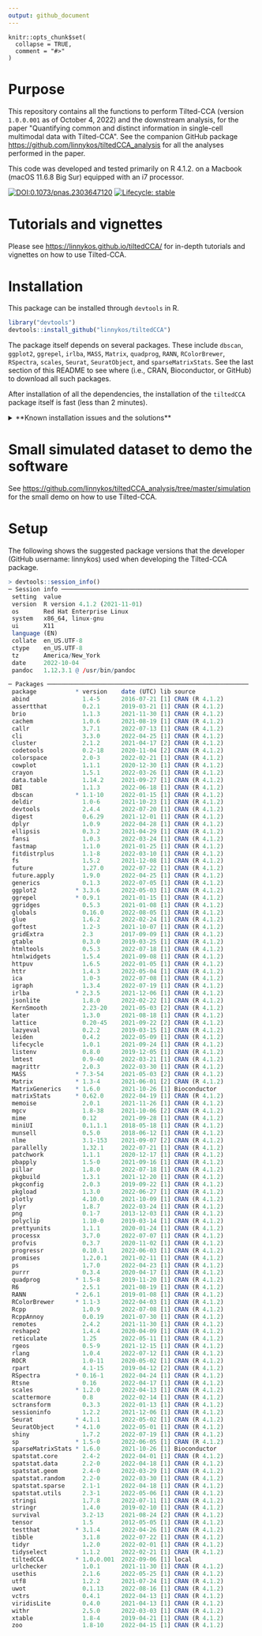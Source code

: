 ```yaml
---
output: github_document
---
```


```{r, include = FALSE}
knitr::opts_chunk$set(
  collapse = TRUE,
  comment = "#>"
)
```

# Purpose

This repository contains all the functions to perform Tilted-CCA (version `1.0.0.001` as of October 4, 2022) and the downstream analysis, for the paper "Quantifying common and distinct information in single-cell multimodal data with Tilted-CCA". See the companion GitHub package https://github.com/linnykos/tiltedCCA_analysis for all the analyses performed in the paper.

This code was developed and tested primarily on R 4.1.2. on a Macbook (macOS 11.6.8 Big Sur) equipped with an i7 processor.

<!-- badges: start -->
[![DOI:0.1073/pnas.2303647120](https://img.shields.io/badge/doi-10.1073/pnas.2303647120-firebrick.svg)](https://doi.org/10.1073/pnas.2303647120)
[![Lifecycle: stable](https://img.shields.io/badge/lifecycle-stable-brightgreen.svg)](https://lifecycle.r-lib.org/articles/stages.html#stable)
<!-- badges: end -->
  
# Tutorials and vignettes

Please see https://linnykos.github.io/tiltedCCA/ for in-depth tutorials and vignettes on how to use Tilted-CCA.

# Installation

This package can be installed through `devtools` in R.

```R
library("devtools")
devtools::install_github("linnykos/tiltedCCA")
```
The package itself depends on several packages. These include `dbscan`, `ggplot2`, `ggrepel`, `irlba`, `MASS`, `Matrix`, `quadprog`, `RANN`, `RColorBrewer`, `RSpectra`, `scales`, `Seurat`, `SeuratObject`, and `sparseMatrixStats`. See the last section of this README to see where (i.e., CRAN, Bioconductor, or GitHub) to download all such packages.

After installation of all the dependencies, the installation of the `tiltedCCA` package itself is fast (less than 2 minutes).

<details>
<summary>**Known installation issues and the solutions**</summary>

(Solution posted on December 24, 2023): If you come across the error,
```R
Error in irlba::irlba() : 
  function 'as_cholmod_sparse' not provided by package 'Matrix'
```
then it is likely you need to downgrade your version of `Matrix` to `1.6-1.1`. See https://github.com/satijalab/seurat/issues/7983. Hence, in the R console,
```R
remove.packages("SeuratObject")
remove.packages("Matrix")
remotes::install_version("Matrix", version = "1.6-1.1")
remotes::install_version("SeuratObject", version = "5.0.0")
```
</details>

# Small simulated dataset to demo the software

See https://github.com/linnykos/tiltedCCA_analysis/tree/master/simulation for the small demo on how to use Tilted-CCA.

# Setup

The following shows the suggested package versions that the developer (GitHub username: linnykos) used when developing the Tilted-CCA package.

```R
> devtools::session_info()
─ Session info ─────────────────────────────────────────────────────
 setting  value
 version  R version 4.1.2 (2021-11-01)
 os       Red Hat Enterprise Linux
 system   x86_64, linux-gnu
 ui       X11
 language (EN)
 collate  en_US.UTF-8
 ctype    en_US.UTF-8
 tz       America/New_York
 date     2022-10-04
 pandoc   1.12.3.1 @ /usr/bin/pandoc

─ Packages ─────────────────────────────────────────────────────────
 package           * version    date (UTC) lib source
 abind               1.4-5      2016-07-21 [1] CRAN (R 4.1.2)
 assertthat          0.2.1      2019-03-21 [1] CRAN (R 4.1.2)
 brio                1.1.3      2021-11-30 [1] CRAN (R 4.1.2)
 cachem              1.0.6      2021-08-19 [1] CRAN (R 4.1.2)
 callr               3.7.1      2022-07-13 [1] CRAN (R 4.1.2)
 cli                 3.3.0      2022-04-25 [1] CRAN (R 4.1.2)
 cluster             2.1.2      2021-04-17 [2] CRAN (R 4.1.2)
 codetools           0.2-18     2020-11-04 [2] CRAN (R 4.1.2)
 colorspace          2.0-3      2022-02-21 [1] CRAN (R 4.1.2)
 cowplot             1.1.1      2020-12-30 [1] CRAN (R 4.1.2)
 crayon              1.5.1      2022-03-26 [1] CRAN (R 4.1.2)
 data.table          1.14.2     2021-09-27 [1] CRAN (R 4.1.2)
 DBI                 1.1.3      2022-06-18 [1] CRAN (R 4.1.2)
 dbscan            * 1.1-10     2022-01-15 [1] CRAN (R 4.1.2)
 deldir              1.0-6      2021-10-23 [1] CRAN (R 4.1.2)
 devtools            2.4.4      2022-07-20 [1] CRAN (R 4.1.2)
 digest              0.6.29     2021-12-01 [1] CRAN (R 4.1.2)
 dplyr               1.0.9      2022-04-28 [1] CRAN (R 4.1.2)
 ellipsis            0.3.2      2021-04-29 [1] CRAN (R 4.1.2)
 fansi               1.0.3      2022-03-24 [1] CRAN (R 4.1.2)
 fastmap             1.1.0      2021-01-25 [1] CRAN (R 4.1.2)
 fitdistrplus        1.1-8      2022-03-10 [1] CRAN (R 4.1.2)
 fs                  1.5.2      2021-12-08 [1] CRAN (R 4.1.2)
 future              1.27.0     2022-07-22 [1] CRAN (R 4.1.2)
 future.apply        1.9.0      2022-04-25 [1] CRAN (R 4.1.2)
 generics            0.1.3      2022-07-05 [1] CRAN (R 4.1.2)
 ggplot2           * 3.3.6      2022-05-03 [1] CRAN (R 4.1.2)
 ggrepel           * 0.9.1      2021-01-15 [1] CRAN (R 4.1.2)
 ggridges            0.5.3      2021-01-08 [1] CRAN (R 4.1.2)
 globals             0.16.0     2022-08-05 [1] CRAN (R 4.1.2)
 glue                1.6.2      2022-02-24 [1] CRAN (R 4.1.2)
 goftest             1.2-3      2021-10-07 [1] CRAN (R 4.1.2)
 gridExtra           2.3        2017-09-09 [1] CRAN (R 4.1.2)
 gtable              0.3.0      2019-03-25 [1] CRAN (R 4.1.2)
 htmltools           0.5.3      2022-07-18 [1] CRAN (R 4.1.2)
 htmlwidgets         1.5.4      2021-09-08 [1] CRAN (R 4.1.2)
 httpuv              1.6.5      2022-01-05 [1] CRAN (R 4.1.2)
 httr                1.4.3      2022-05-04 [1] CRAN (R 4.1.2)
 ica                 1.0-3      2022-07-08 [1] CRAN (R 4.1.2)
 igraph              1.3.4      2022-07-19 [1] CRAN (R 4.1.2)
 irlba             * 2.3.5      2021-12-06 [1] CRAN (R 4.1.2)
 jsonlite            1.8.0      2022-02-22 [1] CRAN (R 4.1.2)
 KernSmooth          2.23-20    2021-05-03 [2] CRAN (R 4.1.2)
 later               1.3.0      2021-08-18 [1] CRAN (R 4.1.2)
 lattice             0.20-45    2021-09-22 [2] CRAN (R 4.1.2)
 lazyeval            0.2.2      2019-03-15 [1] CRAN (R 4.1.2)
 leiden              0.4.2      2022-05-09 [1] CRAN (R 4.1.2)
 lifecycle           1.0.1      2021-09-24 [1] CRAN (R 4.1.2)
 listenv             0.8.0      2019-12-05 [1] CRAN (R 4.1.2)
 lmtest              0.9-40     2022-03-21 [1] CRAN (R 4.1.2)
 magrittr            2.0.3      2022-03-30 [1] CRAN (R 4.1.2)
 MASS              * 7.3-54     2021-05-03 [2] CRAN (R 4.1.2)
 Matrix            * 1.3-4      2021-06-01 [2] CRAN (R 4.1.2)
 MatrixGenerics    * 1.6.0      2021-10-26 [1] Bioconductor
 matrixStats       * 0.62.0     2022-04-19 [1] CRAN (R 4.1.2)
 memoise             2.0.1      2021-11-26 [1] CRAN (R 4.1.2)
 mgcv                1.8-38     2021-10-06 [2] CRAN (R 4.1.2)
 mime                0.12       2021-09-28 [1] CRAN (R 4.1.2)
 miniUI              0.1.1.1    2018-05-18 [1] CRAN (R 4.1.2)
 munsell             0.5.0      2018-06-12 [1] CRAN (R 4.1.2)
 nlme                3.1-153    2021-09-07 [2] CRAN (R 4.1.2)
 parallelly          1.32.1     2022-07-21 [1] CRAN (R 4.1.2)
 patchwork           1.1.1      2020-12-17 [1] CRAN (R 4.1.2)
 pbapply             1.5-0      2021-09-16 [1] CRAN (R 4.1.2)
 pillar              1.8.0      2022-07-18 [1] CRAN (R 4.1.2)
 pkgbuild            1.3.1      2021-12-20 [1] CRAN (R 4.1.2)
 pkgconfig           2.0.3      2019-09-22 [1] CRAN (R 4.1.2)
 pkgload             1.3.0      2022-06-27 [1] CRAN (R 4.1.2)
 plotly              4.10.0     2021-10-09 [1] CRAN (R 4.1.2)
 plyr                1.8.7      2022-03-24 [1] CRAN (R 4.1.2)
 png                 0.1-7      2013-12-03 [1] CRAN (R 4.1.2)
 polyclip            1.10-0     2019-03-14 [1] CRAN (R 4.1.2)
 prettyunits         1.1.1      2020-01-24 [1] CRAN (R 4.1.2)
 processx            3.7.0      2022-07-07 [1] CRAN (R 4.1.2)
 profvis             0.3.7      2020-11-02 [1] CRAN (R 4.1.2)
 progressr           0.10.1     2022-06-03 [1] CRAN (R 4.1.2)
 promises            1.2.0.1    2021-02-11 [1] CRAN (R 4.1.2)
 ps                  1.7.0      2022-04-23 [1] CRAN (R 4.1.2)
 purrr               0.3.4      2020-04-17 [1] CRAN (R 4.1.2)
 quadprog          * 1.5-8      2019-11-20 [1] CRAN (R 4.1.2)
 R6                  2.5.1      2021-08-19 [1] CRAN (R 4.1.2)
 RANN              * 2.6.1      2019-01-08 [1] CRAN (R 4.1.2)
 RColorBrewer      * 1.1-3      2022-04-03 [1] CRAN (R 4.1.2)
 Rcpp                1.0.9      2022-07-08 [1] CRAN (R 4.1.2)
 RcppAnnoy           0.0.19     2021-07-30 [1] CRAN (R 4.1.2)
 remotes             2.4.2      2021-11-30 [1] CRAN (R 4.1.2)
 reshape2            1.4.4      2020-04-09 [1] CRAN (R 4.1.2)
 reticulate          1.25       2022-05-11 [1] CRAN (R 4.1.2)
 rgeos               0.5-9      2021-12-15 [1] CRAN (R 4.1.2)
 rlang               1.0.4      2022-07-12 [1] CRAN (R 4.1.2)
 ROCR                1.0-11     2020-05-02 [1] CRAN (R 4.1.2)
 rpart               4.1-15     2019-04-12 [2] CRAN (R 4.1.2)
 RSpectra          * 0.16-1     2022-04-24 [1] CRAN (R 4.1.2)
 Rtsne               0.16       2022-04-17 [1] CRAN (R 4.1.2)
 scales            * 1.2.0      2022-04-13 [1] CRAN (R 4.1.2)
 scattermore         0.8        2022-02-14 [1] CRAN (R 4.1.2)
 sctransform         0.3.3      2022-01-13 [1] CRAN (R 4.1.2)
 sessioninfo         1.2.2      2021-12-06 [1] CRAN (R 4.1.2)
 Seurat            * 4.1.1      2022-05-02 [1] CRAN (R 4.1.2)
 SeuratObject      * 4.1.0      2022-05-01 [1] CRAN (R 4.1.2)
 shiny               1.7.2      2022-07-19 [1] CRAN (R 4.1.2)
 sp                * 1.5-0      2022-06-05 [1] CRAN (R 4.1.2)
 sparseMatrixStats * 1.6.0      2021-10-26 [1] Bioconductor
 spatstat.core       2.4-2      2022-04-01 [1] CRAN (R 4.1.2)
 spatstat.data       2.2-0      2022-04-18 [1] CRAN (R 4.1.2)
 spatstat.geom       2.4-0      2022-03-29 [1] CRAN (R 4.1.2)
 spatstat.random     2.2-0      2022-03-30 [1] CRAN (R 4.1.2)
 spatstat.sparse     2.1-1      2022-04-18 [1] CRAN (R 4.1.2)
 spatstat.utils      2.3-1      2022-05-06 [1] CRAN (R 4.1.2)
 stringi             1.7.8      2022-07-11 [1] CRAN (R 4.1.2)
 stringr             1.4.0      2019-02-10 [1] CRAN (R 4.1.2)
 survival            3.2-13     2021-08-24 [2] CRAN (R 4.1.2)
 tensor              1.5        2012-05-05 [1] CRAN (R 4.1.2)
 testthat          * 3.1.4      2022-04-26 [1] CRAN (R 4.1.2)
 tibble              3.1.8      2022-07-22 [1] CRAN (R 4.1.2)
 tidyr               1.2.0      2022-02-01 [1] CRAN (R 4.1.2)
 tidyselect          1.1.2      2022-02-21 [1] CRAN (R 4.1.2)
 tiltedCCA         * 1.0.0.001  2022-09-06 [1] local
 urlchecker          1.0.1      2021-11-30 [1] CRAN (R 4.1.2)
 usethis             2.1.6      2022-05-25 [1] CRAN (R 4.1.2)
 utf8                1.2.2      2021-07-24 [1] CRAN (R 4.1.2)
 uwot                0.1.13     2022-08-16 [1] CRAN (R 4.1.2)
 vctrs               0.4.1      2022-04-13 [1] CRAN (R 4.1.2)
 viridisLite         0.4.0      2021-04-13 [1] CRAN (R 4.1.2)
 withr               2.5.0      2022-03-03 [1] CRAN (R 4.1.2)
 xtable              1.8-4      2019-04-21 [1] CRAN (R 4.1.2)
 zoo                 1.8-10     2022-04-15 [1] CRAN (R 4.1.2)
```